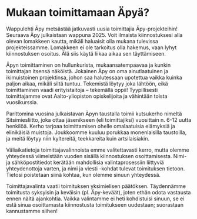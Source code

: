 # Mukaan toimittamaan Äpyä?

Wappulehti Äpy metsästää jatkuvasti uusia toimittajia Äpy-projekteihin! Seuraava Äpy julkaistaan wappuna 2025. Voit ilmaista kiinnostuksesi alla olevan lomakkeen kautta, mikäli haluaisit olla mukana tulevissa projekteissamme. Lomakkeen ei ole tarkoitus olla hakemus, vaan lyhyt kiinnostuksen osoitus. Älä siis käytä liikaa aikaa sen täyttämiseen.

Äpyn toimittaminen on hullunkurista, mukaansatempaavaa ja kunkin toimittajan itsensä näköistä. Jokainen Äpy on oma ainutlaatuinen ja ikimuistoinen projektinsa, johon saa halutessaan upotettua vaikka kuinka paljon aikaa, mikäli siltä tuntuu. Tekemistä löytyy joka lähtöön, eikä toimittaminen vaadi erityistaitoja – tekemällä oppii! Tyypillisesti toimittajamme ovat Aalto-yliopiston opiskelijoita ja vähintään toista vuosikurssia.

Parittomina vuosina julkaistavan Äpyn taustalla toimii kutsukerho nimeltä Sitsimiesliitto, joka ottaa jäsenikseen (eli toimittajiksi) vuosittain n. 6-12 uutta henkilöä. Kerho tarjoaa toimittamisen ohelle omalaatuisia elämyksiä ja elinikäisiä muistoja. Joukkoomme kuuluu porukkaa monenlaisilla taustoilla, ja meitä löytyy niin kyltereitä, teekkareita kuin artsilaisiakin.

Väliaikatietoja toimittajavalinnoista emme valitettavasti kerro, mutta olemme yhteydessä viimeistään vuoden sisällä kiinnostuksen osoittamisesta. Nimi- ja sähköpostitiedot kerätään mahdollisia valintaprosessiin liittyviä yhteydenottoja varten, ja nimi ja viesti -kohdat tulevat toimituksen tietoon. Tietosi poistetaan siinä kohtaa, kun olemme sinuun yhteydessä.

Toimittajavalinta vaatii toimituksen yksimielisen päätöksen. Täydennämme toimitusta syksyisin ja keväisin (pl. Äpy-keväät), joten ethän odota vastausta ennen näitä ajankohtia. Vaikka valintamme ei heti kohdistuisi sinuun, se ei estä sinua osoittamasta kiinnostusta toimitukseen uudestaan; suorastaan kannustamme siihen!
